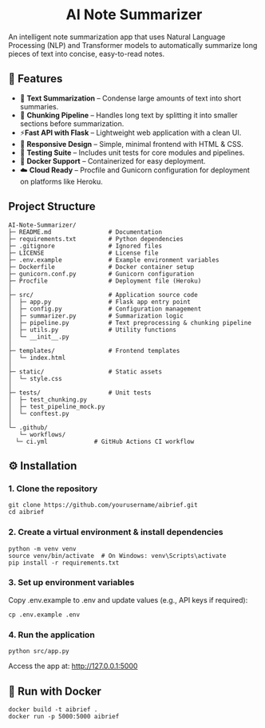 <h1 align="center">AI Note Summarizer</h1>

An intelligent note summarization app that uses Natural Language Processing (NLP) and Transformer models to automatically summarize long pieces of text into concise, easy-to-read notes.


## 🚀 Features

 - 📄 **Text Summarization** – Condense large amounts of text into short summaries.
 - 🧩 **Chunking Pipeline** – Handles long text by splitting it into smaller sections before summarization.
 - ⚡**Fast API with Flask** – Lightweight web application with a clean UI.
 - 🎨 **Responsive Design** – Simple, minimal frontend with HTML & CSS.
 - 🧪 **Testing Suite** – Includes unit tests for core modules and pipelines.
 - 🐳 **Docker Support** – Containerized for easy deployment.
 - ☁️ **Cloud Ready** – Procfile and Gunicorn configuration for deployment on platforms like Heroku.

## Project Structure

    AI-Note-Summarizer/
    ├─ README.md                # Documentation
    ├─ requirements.txt         # Python dependencies
    ├─ .gitignore               # Ignored files
    ├─ LICENSE                  # License file
    ├─ .env.example             # Example environment variables
    ├─ Dockerfile               # Docker container setup
    ├─ gunicorn.conf.py         # Gunicorn configuration
    ├─ Procfile                 # Deployment file (Heroku)
    │
    ├─ src/                     # Application source code
    │  ├─ app.py                # Flask app entry point
    │  ├─ config.py             # Configuration management
    │  ├─ summarizer.py         # Summarization logic
    │  ├─ pipeline.py           # Text preprocessing & chunking pipeline
    │  ├─ utils.py              # Utility functions
    │  └─ __init__.py
    │
    ├─ templates/               # Frontend templates
    │  └─ index.html
    │
    ├─ static/                  # Static assets
    │  └─ style.css
    │
    ├─ tests/                   # Unit tests
    │  ├─ test_chunking.py
    │  ├─ test_pipeline_mock.py
    │  └─ conftest.py
    │
    └─ .github/
       └─ workflows/
      └─ ci.yml             # GitHub Actions CI workflow

## ⚙️ Installation

### 1. Clone the repository
```
git clone https://github.com/yourusername/aibrief.git
cd aibrief
```

### 2. Create a virtual environment & install dependencies

```
python -m venv venv
source venv/bin/activate  # On Windows: venv\Scripts\activate
pip install -r requirements.txt
```

### 3. Set up environment variables

Copy .env.example to .env and update values (e.g., API keys if required):
```
cp .env.example .env
```

### 4. Run the application
```
python src/app.py
```

Access the app at: http://127.0.0.1:5000


## 🐳 Run with Docker

```
docker build -t aibrief .
docker run -p 5000:5000 aibrief
```
